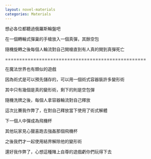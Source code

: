 ```yaml
---
layout: novel-materials
categories: Materials
---
```


想必各位都聽過俄羅斯輪盤吧  

在一個轉輪式彈巢的手槍放入一個真彈，其餘空包  

隨機旋轉之後每個人輪流對自己開槍直到有人真的開到真彈死亡  
  
==================================================  
    
在魔法世界也有類似的遊戲

因為術式是可以預先儲存的，可以用一個術式容器裝許多變形術  

其中只有幾個是真的變形術，剩下的則是空包彈  

隨機洗牌之後，每個人拿容器輪流對自己釋放  


這次比賽我作弊了，在對自己釋放當下使用了術式解體  

下一個人中彈成為飛機杯  

其他玩家見心獵喜跑去強姦那個飛機杯  

之後我們才一起使用結界解除他的變形術  

還好我作弊了，心想這種賭上自尊的遊戲虧你們玩得下去  
